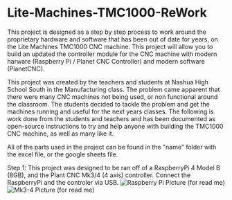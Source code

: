 # Lite-Machines-TMC1000-ReWork
This project is designed as a step by step process to work around the proprietary hardware and software that has been out of date for years, on the Lite Machines TMC1000 CNC machine. This project will allow you to build an updated the controller module for the CNC machine with modern harware (Raspberry Pi / Planet CNC Controller) and modern software (PlanetCNC).

This project was created by the teachers and students at Nashua High School South in the Manufacturing class. The problem came apparent that there were many CNC machines not being used, or non functional around the classroom. The students decided to tackle the problem and get the machines running and useful for the next years classes. The following is work done from the students and teachers and has been documented as open-source instructions to try and help anyone with building the TMC1000 CNC machine, as well as many like it.

All of the parts used in the project can be found in the "name" folder with the excel file, or the google sheets file.

Step 1:
        This project was designed to be ran off of a RaspberryPi 4 Model B (8GB), and the Plant CNC Mk3/4 (4 axis) controller. Connect the RaspberryPi and the controler via USB.
![Raspberry Pi Picture (for read me)](https://user-images.githubusercontent.com/84732665/121400961-316b7c00-c926-11eb-8e80-2503f2c32d81.PNG)![Mk3-4 Picture (for read me)](https://user-images.githubusercontent.com/84732665/121400996-3af4e400-c926-11eb-89ea-b55e61602ee0.PNG)
